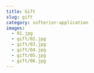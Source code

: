 ```yaml
---
title: Gift
slug: gift
category: softerior-application
images:
  - 01.jpg
  - gift/02.jpg
  - gift/03.jpg
  - gift/04.jpg
  - gift/05.jpg
  - gift/06.jpg
---
```

